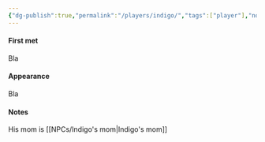 ```yaml
---
{"dg-publish":true,"permalink":"/players/indigo/","tags":["player"],"noteIcon":"player"}
---
```


#### First met
Bla
#### Appearance
Bla
#### Notes
His mom is [[NPCs/Indigo's mom\|Indigo's mom]]